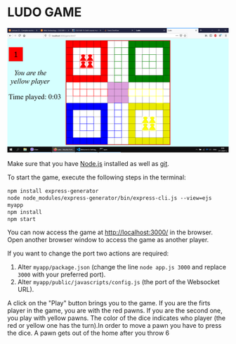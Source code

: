 # LUDO GAME

![Board game screenshot](screenshot.png)

Make sure that you have [Node.js](https://nodejs.org/en/) installed as well as [git](https://git-scm.com/).

To start the game, execute the following steps in the terminal:

```console
npm install express-generator
node node_modules/express-generator/bin/express-cli.js --view=ejs myapp
npm install
npm start
```

You can now access the game at [http://localhost:3000/](http://localhost:3000/) in the browser. Open another browser window to access the game as another player.

If you want to change the port two actions are required: 

1. Alter `myapp/package.json` (change the line `node app.js 3000` and replace `3000` with your preferred port).
2. Alter `myapp/public/javascripts/config.js` (the port of the Websocket URL).

A click on the "Play" button brings you to the game. If you are the firts player in the game, you are with the red pawns. If you are the second one, you play with
yellow pawns. The color of the dice indicates who player (the red or yellow one has the turn).In order to move a pawn you have to press the dice. A pawn gets out of the home after you throw 6 
